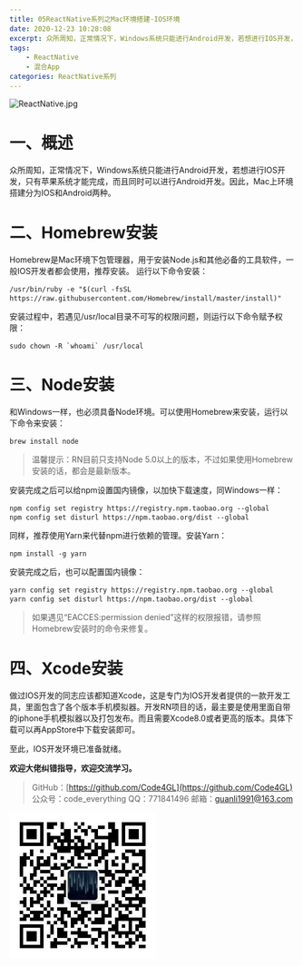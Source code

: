 ```yaml
---
title: 05ReactNative系列之Mac环境搭建-IOS环境
date: 2020-12-23 10:28:08
excerpt: 众所周知，正常情况下，Windows系统只能进行Android开发，若想进行IOS开发，只有苹果系统才能完成，而且同时可以进行Android开发。因此，Mac上环境搭建分为IOS和Android两种。
tags:
    - ReactNative
    - 混合App
categories: ReactNative系列
---
```


![ReactNative.jpg](https://upload-images.jianshu.io/upload_images/18236822-e9d8ac4cb99f3b3f.jpg?imageMogr2/auto-orient/strip%7CimageView2/2/w/1240)
# 一、概述
众所周知，正常情况下，Windows系统只能进行Android开发，若想进行IOS开发，只有苹果系统才能完成，而且同时可以进行Android开发。因此，Mac上环境搭建分为IOS和Android两种。
# 二、Homebrew安装
Homebrew是Mac环境下包管理器，用于安装Node.js和其他必备的工具软件，一般IOS开发者都会使用，推荐安装。
运行以下命令安装：
```
/usr/bin/ruby -e "$(curl -fsSL https://raw.githubusercontent.com/Homebrew/install/master/install)"
```
安装过程中，若遇见/usr/local目录不可写的权限问题，则运行以下命令赋予权限：
```
sudo chown -R `whoami` /usr/local
```
# 三、Node安装
和Windows一样，也必须具备Node环境。可以使用Homebrew来安装，运行以下命令来安装：
```
brew install node
```
> 温馨提示：RN目前只支持Node 5.0以上的版本，不过如果使用Homebrew安装的话，都会是最新版本。

安装完成之后可以给npm设置国内镜像，以加快下载速度，同Windows一样：
```
npm config set registry https://registry.npm.taobao.org --global
npm config set disturl https://npm.taobao.org/dist --global
```
同样，推荐使用Yarn来代替npm进行依赖的管理。安装Yarn：
```
npm install -g yarn
```
安装完成之后，也可以配置国内镜像：
```
yarn config set registry https://registry.npm.taobao.org --global
yarn config set disturl https://npm.taobao.org/dist --global
```
> 如果遇见“EACCES:permission denied”这样的权限报错，请参照Homebrew安装时的命令来修复。

# 四、Xcode安装
做过IOS开发的同志应该都知道Xcode，这是专门为IOS开发者提供的一款开发工具，里面包含了各个版本手机模拟器。开发RN项目的话，最主要是使用里面自带的iphone手机模拟器以及打包发布。而且需要Xcode8.0或者更高的版本。具体下载可以再AppStore中下载安装即可。

至此，IOS开发环境已准备就绪。

**欢迎大佬纠错指导，欢迎交流学习。**

>GitHub：[https://github.com/Code4GL](https://github.com/Code4GL)
公众号：code_everything
QQ：771841496
邮箱：guanli1991@163.com

![code_everything](/images/code_everything.jpg)